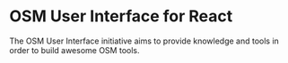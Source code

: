 # OSM User Interface for React

The OSM User Interface initiative aims to provide knowledge and tools in order to build awesome OSM tools.
